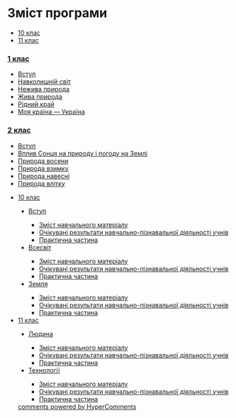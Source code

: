 <div id="hypercomments_widget" class="js-hypercomments-widget invisible"></div>

# Зміст програми

<div>
  <!-- Nav tabs -->
  <ul class="nav nav-tabs" role="tablist">
    <li role="presentation" class="active"><a href="#home" aria-controls="home" role="tab" data-toggle="tab">10 клас</a></li>
    <li role="presentation"><a href="#menu1" aria-controls="menu1" role="tab" data-toggle="tab">11 клас</a></li>
  </ul>
  <!-- Tab panes -->
  <div class="tab-content">
    <div role="tabpanel" class="tab-pane active" id="home"><h3><a href="http://nature-v2.ed-era.com/1/vstup.md">1 клас</a></h3>
<ul type="disc">
<li><a href="http://naturemon14.ed-era.com/1/vstup.html">Вступ</a></li>
<li><a href="http://naturemon14.ed-era.com/1/navk_svit.html">Навколишній світ</a></li>
<li><a href="http://naturemon14.ed-era.com/1/nejyva_pryroda.html">Нежива природа</a></li>
<li><a href="http://naturemon14.ed-era.com/1/jyva_pryroda.html">Жива природа</a></li>
<li><a href="http://naturemon14.ed-era.com/1/ridnyi_krai.html">Рідний край</a></li>
<li><a href="http://naturemon14.ed-era.com/1/moja_kraina.html">Моя країна — Україна</a></li>
</ul>
</div>
<div role="tabpanel" class="tab-pane" id="menu1"><h3><a href="http://naturemon14.ed-era.com/2/2_klas.html">2 клас</a></h3>
<ul type="disc">
<li><a href="http://naturemon14.ed-era.com/2/vstup.html">Вступ</a></li>
<li><a href="http://naturemon14.ed-era.com/2/vplyv_sonce.html">Вплив Сонця на природу і погоду на Землі</a></li>
<li><a href="http://naturemon14.ed-era.com/2/voseny.html">Природа восени</a></li>
<li><a href="http://naturemon14.ed-era.com/2/vzymku.html">Природа взимку</a></li>
<li><a href="http://naturemon14.ed-era.com/2/navesni.html">Природа навесні</a></li>
<li><a href="http://naturemon14.ed-era.com/2/vlitku.html">Природа влітку</a></li>
</ul>
</div>
</div>
</div>

<ul type="disc">
    <li><a href="1/10_klas.md">10 клас</a></li>
        <ul type="disc">
            <li><a href="1/vstup.md">Вступ</a></li>
                <ul>
                    <li><a href="1/1/zmist_navchalnoho_materialu.md">Зміст навчального матеріалу</a></li>
                    <li><a href="1/1/ochikuvani_rezultaty.md">Очікувані результати навчально-пізнавальної діяльності учнів</a></li>
                    <li><a href="1/1/praktychna_chastyna.md">Практична частина</a></li>
                </ul>
            </li>
            <li><a href="1/vsesvit.md">Всесвіт</a></li>
                <ul>
                    <li><a href="1/2/zmist_navchalnoho_materialu.md">Зміст навчального матеріалу</a></li>
                    <li><a href="1/2/ochikuvani_rezultaty.md">Очікувані результати навчально-пізнавальної діяльності учнів</a></li>
                    <li><a href="1/2/praktychna_chastyna.md">Практична частина</a></li>
                </ul>
            </li>
            <li><a href="1/zemlya.md">Земля</a></li>
                <ul>
                    <li><a href="1/3/zmist_navchalnoho_materialu.md">Зміст навчального матеріалу</a></li>
                    <li><a href="1/3/ochikuvani_rezultaty.md">Очікувані результати навчально-пізнавальної діяльності учнів</a></li>
                    <li><a href="1/3/praktychna_chastyna.md">Практична частина</a></li>
                </ul>
            </li>
        </ul>
    <li><a href="2/11_klas.md">11 клас</a></li>
        <ul type="disc">
            <li><a href="2/lydyna.md">Людина</a></li>
                <ul>
                    <li><a href="2/1/zmist_navchalnoho_materialu.md">Зміст навчального матеріалу</a></li>
                    <li><a href="2/1/ochikuvani_rezultaty.md">Очікувані результати навчально-пізнавальної діяльності учнів</a></li>
                    <li><a href="2/1/praktychna_chastyna.md">Практична частина</a></li>
                </ul>
            </li>
            <li><a href="2/tehnologii.md">Технології</a></li>
                <ul>
                    <li><a href="2/2/zmist_navchalnoho_materialu.md">Зміст навчального матеріалу</a></li>
                    <li><a href="2/2/ochikuvani_rezultaty.md">Очікувані результати навчально-пізнавальної діяльності учнів</a></li>
                    <li><a href="2/2/praktychna_chastyna.md">Практична частина</a></li>
                </ul>
            </li>
        </ul>

<div class="js-hypercomments-container">
<a href="http://hypercomments.com" class="hc-link" title="comments widget">comments powered by HyperComments</a>
</div>